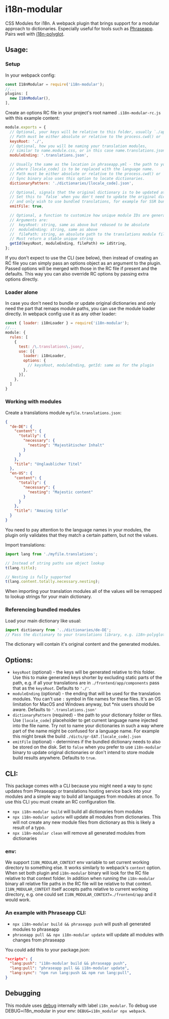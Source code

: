 i18n-modular
============

CSS Modules for i18n. A webpack plugin that brings support for a modular approach to dictionaries. Especially useful for tools such as [Phraseapp](https://phrase.com). Pairs well with [i18n-polyglot](https://github.com/goodhood-eu/i18n-polyglot).

## Usage:

### Setup
In your webpack config:
```javascript
const I18nModular = require('i18n-modular');
//...
plugins: [
  new I18nModular(),
],
```

Create an options RC file in your project's root named `.i18n-modular-rc.js` with this example content:
```javascript
module.exports = {
  // Optional, your keys will be relative to this folder, usually `./app` or `./client`.
  // Path must be either absolute or relative to the process.cwd() or `context` option passed to webpack.
  keysRoot: './',
  // Optional, how you will be naming your translation modules,
  // similar to name.module.css, or in this case name.translations.json
  moduleEnding: '.translations.json',

  // Usually the same as the location in phraseapp.yml - the path to your dictionary folder or files
  // where [locale_code] is to be replaced with the language name.
  // Path must be either absolute or relative to the process.cwd() or `context` option passed to webpack.
  // Sync binary also uses this option to locate dictionaries.
  dictionaryPattern: './dictionaries/[locale_code].json',

  // Optional, signals that the original dictionary is to be updated at the end of modules bundling, defaults to `true`.
  // Set this to `false` when you don't need to update the original dictionary
  // and only wish to use bundled translations, for example for SSR bundle build.
  emitFile: true,

  // Optional, a function to customize how unique module IDs are generated
  // Arguments are:
  //  keysRoot: string, same as above but rebased to be absolute
  //  moduleEnding: string, same as above
  //  filePath: string, an absolute path to the translations module file
  // Must return a stable unique string
  getId(keysRoot, moduleEnding, filePath) => idString,
};
```

If you don't expect to use the CLI (see below), then instead of creating an RC file you
can simply pass an options object as an argument to the plugin. Passed options will be
merged with those in the RC file if present and the defaults. This way you can also
override RC options by passing extra options directly.

### Loader alone

In case you don't need to bundle or update original dictionaries and only need the part
that remaps module paths, you can use the module loader directly. In webpack config use it
as any other loader:

```javascript
const { loader: i18nLoader } = require('i18n-modular');
//...
module: {
  rules: [
    {
      test: /\.translations\.json/,
      use: [{
        loader: i18nLoader,
        options: {
          // keysRoot, moduleEnding, getId: same as for the plugin
        },
      }],
    },
  ]
}
```

### Working with modules
Create a translations module `myfile.translations.json`:
```json
{
  "de-DE": {
    "content": {
      "totally": {
        "necessary": {
          "nesting": "Majestätischer Inhalt"
        }
      }
    },
    "title": "Unglaublicher Titel"
  },
  "en-US": {
    "content": {
      "totally": {
        "necessary": {
          "nesting": "Majestic content"
        }
      }
    },
    "title": "Amazing title"
  }
}
```
You need to pay attention to the language names in your modules,
the plugin only validates that they match a certain pattern, but not the values.

Import translations:
```javascript
import lang from './myfile.translations';

// Instead of string paths use object lookup
t(lang.title);

// Nesting is fully supported
t(lang.content.totally.necessary.nesting);
```

When importing your translation modules all of the values will be remapped to lookup strings for your main dictionary.

### Referencing bundled modules
Load your main dictionary like usual:
```javascript
import dictionary from '../dictionaries/de-DE';
// Pass the dictionary to your translations library, e.g. i18n-polyglot.
```

The dictionary will contain it's original content and the generated modules.

## Options:

 - `keysRoot` (optional) - the keys will be generated relative to this folder. Use this to make generated keys shorter by excluding static parts of the path, e.g. if all your translations are in `./frontend/app/components` pass that as the `keysRoot`. Defaults to `'./'`.
 - `moduleEnding` (optional) - the ending that will be used for the translation modules. You can't use `:` symbol in file names for these files. It's an OS limitation for MacOS and Windows anyway, but \*nix users should be aware. Defaults to `'.translations.json'`
 - `dictionaryPattern` (required) - the path to your dictionary folder or files. Use `[locale_code]` placeholder to get current language name injected into the file name. Try not to name your dictionaries in such a way where part of the name might be confused for a language name. For example this might break the build `./dicts/gr-EAT.[locale_code].json`
 - `emitFile` (optional) - determines if the bundled dictionary needs to also be stored on the disk. Set to `false` when you prefer to use `i18n-modular` binary to update original dictionaries or don't intend to store module build results anywhere. Defaults to `true`.

## CLI:

This package comes with a CLI because you might need a way to sync updates from Phraseapp or translations hosting service back into your modules and a simple way to build all languages from modules at once. To use this CLI you must create an RC configuration file.

 - `npx i18n-modular build` will build all dictionaries from modules
 - `npx i18n-modular update` will update all modules from dictionaries. This will not create any new module files from dictionary as this is likely a result of a typo.
 - `npx i18n-modular clean` will remove all generated modules from dictionaries

### env:

We support `I18N_MODULAR_CONTEXT` env variable to set current working directory to something else. It works similarly to webpack's `context` option. When set both plugin and `i18n-modular` binary will look for the RC file relative to that context folder. In addition when running the `i18n-modular` binary all relative file paths in the RC file will be relative to that context. `I18N_MODULAR_CONTEXT` itself accepts paths relative to current working directory, e.g. one could set `I18N_MODULAR_CONTEXT=./frontend/app` and it would work.

### An example with Phraseapp CLI:

 - `npx i18n-modular build && phraseapp push` will push all generated modules to phraseapp
 - `phraseapp pull && npx i18n-modular update` will update all modules with changes from phraseapp

You could add this to your package.json:
```json
"scripts": {
  "lang:push": "i18n-modular build && phraseapp push",
  "lang:pull": "phraseapp pull && i18n-modular update",
  "lang:sync": "npm run lang:push && npm run lang:pull",
}
```

## Debugging

This module uses [debug](https://github.com/visionmedia/debug) internally with label `i18n_modular`. To debug use DEBUG=i18n_modular in your env: `DEBUG=i18n_modular npx webpack`.
